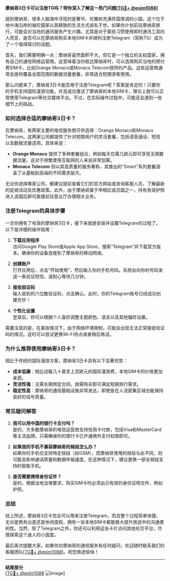 **摩纳哥3日卡可以注册TG吗？带你深入了解这一热门问题[[TG💪+ @esim1088](https://t.me/s/esim1088)]**

提到摩纳哥，很多人脑海中浮现的是奢华、优雅和充满异国情调的小国。这个位于地中海沿岸的袖珍国家以其精致的生活方式闻名于世。如果你计划前往摩纳哥旅行，可能会对当地的通讯服务产生兴趣。尤其是对于那些习惯使用即时通讯工具的人而言，是否可以在摩纳哥购买本地SIM卡并顺利注册Telegram（简称TG）成为了一个值得探讨的话题。

首先，我们需要明确一点：摩纳哥虽然面积不大，但它是一个独立的主权国家，拥有自己的通信网络运营商。这意味着当你抵达摩纳哥时，可以选择购买当地的预付费SIM卡，比如Orange Monaco或Monaco Telecom提供的产品。这些运营商通常会提供覆盖全国范围的数据流量套餐，非常适合短期游客使用。

那么问题来了，摩纳哥3日卡能否用于注册Telegram呢？答案是肯定的！只要你的手机支持国际漫游功能，并且成功激活了摩纳哥的本地SIM卡，理论上就可以正常使用Telegram等社交媒体平台。不过，在实际操作过程中，可能还会遇到一些细节上的挑战。

### **如何选择合适的摩纳哥3日卡？**

在摩纳哥，有两家主要的电信服务商可供选择：Orange Monaco和Monaco Telecom。这两家公司都提供了针对短期用户的灵活套餐，包括语音通话、短信以及数据流量选项。具体来说：

- **Orange Monaco** 提供了多种套餐组合，例如每天仅需几欧元即可享受无限数据流量，这对于频繁使用互联网的人来说非常划算。
- **Monaco Telecom** 则以其高质量的服务著称，其推出的“Smart”系列套餐涵盖了从基础到高端的不同需求层次。

无论你选择哪家公司，都建议提前查看它们的官方网站或咨询客服人员，了解最新的促销活动及优惠政策。此外，由于摩纳哥属于申根区成员国之一，持有有效护照进入该国后即可直接前往营业厅办理相关业务。

### **注册Telegram的具体步骤**

一旦你拥有了有效的摩纳哥3日卡，接下来就是安装并设置Telegram的过程了。以下是详细的操作指南：

1. **下载应用程序**  
   访问Google Play Store或Apple App Store，搜索“Telegram”并下载官方版本。确保你的设备连接到了摩纳哥的移动网络。

2. **创建账户**  
   打开应用后，点击“开始使用”，然后输入你的手机号码。系统会向你的号码发送一条验证短信，请耐心等待几分钟。

3. **接收验证码**  
   输入收到的六位数验证码，点击确认。此时，你的Telegram账号已经成功创建完毕！

4. **个性化设置**  
   登录后，你可以根据个人喜好调整主题颜色、语言以及其他偏好设置。

需要注意的是，在某些情况下，由于网络环境限制，可能会出现无法正常接收验证码的情况。这时可以尝试更换Wi-Fi热点或者稍后再试。

### **为什么推荐使用摩纳哥3日卡？**

相比于传统的国际漫游方案，摩纳哥3日卡具有以下显著优势：

- **成本低廉**：相比动辄几十甚至上百欧元的国际漫游费，本地SIM卡的价格更加亲民。
- **灵活性强**：无需长期绑定合同，按需购买即可满足短期旅行需求。
- **稳定性高**：摩纳哥的通信基础设施非常发达，即使是在人流密集区域也能保持良好的信号质量。

### **常见疑问解答**

1. **我可以用中国的银行卡支付吗？**  
   是的，大多数摩纳哥的电信运营商支持信用卡付款，包括Visa和MasterCard等主流品牌。只需确保你的银行卡已开通境外支付权限即可。

2. **如果我的手机不兼容摩纳哥的频段怎么办？**  
   如果你的手机仅支持特定频段（如GSM），而摩纳哥使用的频段与此不同，则可能会影响通话质量和数据传输速度。在这种情况下，建议更换一部全频段支持的智能手机。

3. **是否需要携带身份证件？**  
   是的，根据当地法律要求，购买SIM卡时必须出示有效的身份证明文件，例如护照。

### **总结**

综上所述，摩纳哥3日卡完全可以用来注册Telegram，而且整个过程简单快捷。无论是商务出差还是休闲度假，拥有一张本地SIM卡都能极大提升旅途中的沟通便利性。当然，除了Telegram之外，你还可以利用这张卡片访问其他社交平台，尽情探索这个迷人的小国度。

最后再次提醒大家，如果你对摩纳哥的通信服务有任何疑问，欢迎随时联系我们的客服团队[[TG💪+ @esim1088](https://t.me/s/esim1088)]。祝您旅途愉快！

---

**结尾部分**  
[[TG💪+ @esim1088](https://t.me/s/esim1088) ![Image](https://i.postimg.cc/4NQfJmqS/Snipaste-2025-05-13-00-14-12.png)]